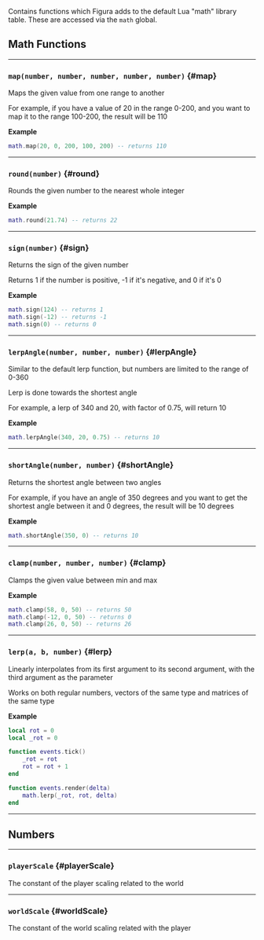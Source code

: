 Contains functions which Figura adds to the default Lua "math" library table. These are accessed via the `math` global.

## Math Functions

---

### `map(number, number, number, number, number)` {#map}

Maps the given value from one range to another

For example, if you have a value of 20 in the range 0-200, and you want to map it to the range 100-200, the result will be 110

**Example**

```lua
math.map(20, 0, 200, 100, 200) -- returns 110
```

---

### `round(number)` {#round}

Rounds the given number to the nearest whole integer

**Example**

```lua
math.round(21.74) -- returns 22
```

---

### `sign(number)` {#sign}

Returns the sign of the given number

Returns 1 if the number is positive, -1 if it's negative, and 0 if it's 0

**Example**

```lua
math.sign(124) -- returns 1
math.sign(-12) -- returns -1
math.sign(0) -- returns 0
```

---

### `lerpAngle(number, number, number)` {#lerpAngle}

Similar to the default lerp function, but numbers are limited to the range of 0-360

Lerp is done towards the shortest angle

For example, a lerp of 340 and 20, with factor of 0.75, will return 10

**Example**

```lua
math.lerpAngle(340, 20, 0.75) -- returns 10
```

---

### `shortAngle(number, number)` {#shortAngle}

Returns the shortest angle between two angles

For example, if you have an angle of 350 degrees and you want to get the shortest angle between it and 0 degrees, the result will be 10 degrees

**Example**

```lua
math.shortAngle(350, 0) -- returns 10
```

---

### `clamp(number, number, number)` {#clamp}

Clamps the given value between min and max

**Example**

```lua
math.clamp(58, 0, 50) -- returns 50
math.clamp(-12, 0, 50) -- returns 0
math.clamp(26, 0, 50) -- returns 26
```

---

### `lerp(a, b, number)` {#lerp}

Linearly interpolates from its first argument to its second argument, with the third argument as the parameter

Works on both regular numbers, vectors of the same type and matrices of the same type

**Example**

```lua
local rot = 0
local _rot = 0

function events.tick()
    _rot = rot
    rot = rot + 1
end

function events.render(delta)
    math.lerp(_rot, rot, delta)
end
```

---

## Numbers

---

### `playerScale` {#playerScale}

The constant of the player scaling related to the world

---

### `worldScale` {#worldScale}

The constant of the world scaling related with the player
